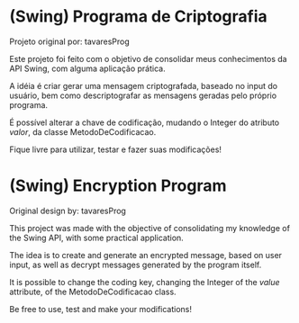 # (Swing) Programa de Criptografia

Projeto original por: tavaresProg

Este projeto foi feito com o objetivo de consolidar meus conhecimentos da API Swing, com alguma aplicação prática.

A idéia é criar gerar uma mensagem criptografada, baseado no input do usuário, bem como descriptografar as mensagens geradas pelo próprio programa.

É possível alterar a chave de codificação, mudando o Integer do atributo *valor*, da classe MetodoDeCodificacao.

Fique livre para utilizar, testar e fazer suas modificações!

# (Swing) Encryption Program

Original design by: tavaresProg

This project was made with the objective of consolidating my knowledge of the Swing API, with some practical application.

The idea is to create and generate an encrypted message, based on user input, as well as decrypt messages generated by the program itself.

It is possible to change the coding key, changing the Integer of the *value* attribute, of the MetodoDeCodificacao class.

Be free to use, test and make your modifications!
